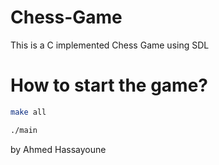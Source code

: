 # Chess-Game
This is a C implemented Chess Game using SDL

# How to start the game?

```bash
make all
```
```bash
./main
```

by Ahmed Hassayoune
